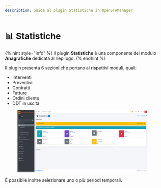 ```yaml
---
description: Guida al plugin Statistiche in OpenSTAManager
---
```


# 📊 Statistiche

{% hint style="info" %}
Il plugin **Statistiche** è una componente del modulo **Anagrafiche** dedicata al riepilogo.
{% endhint %}

Il plugin presenta 6 sezioni che portano ai rispettivi moduli, quali:

* Interventi
* Preventivi
* Contratti
* Fatture
* Ordini cliente
* DDT in uscita

<figure><img src="../../../../.gitbook/assets/immagine (14) (1) (1).png" alt=""><figcaption></figcaption></figure>

È possibile inoltre selezionare uno o più periodi temporali.
